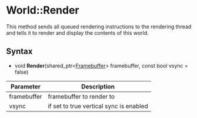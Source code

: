 # World::Render #
This method sends all queued rendering instructions to the rendering thread and tells it to render and display the contents of this world.

## Syntax ##
- void **Render**(shared_ptr<[Framebuffer](CPP_Framebuffer.md)\> framebuffer, const bool vsync = false)

| Parameter | Description |
|---|---|
| framebuffer | framebuffer to render to |
| vsync | if set to true vertical sync is enabled |
